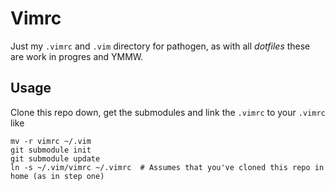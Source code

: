 # Vimrc #

Just my `.vimrc` and `.vim` directory for pathogen, as with all _dotfiles_ these are
work in progres and YMMW.

## Usage ##

Clone this repo down, get the submodules and link the `.vimrc` to your `.vimrc` like
```
mv -r vimrc ~/.vim
git submodule init
git submodule update
ln -s ~/.vim/vimrc ~/.vimrc  # Assumes that you've cloned this repo in home (as in step one)
```

